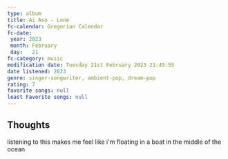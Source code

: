 ```yaml
---
type: album 
title: Ai Aso - Lone
fc-calendar: Gregorian Calendar
fc-date: 
 year: 2023
 month: February
 day:   21
fc-category: music
modification date: Tuesday 21st February 2023 21:45:55
date listened: 2023 
genre: singer-songwriter, ambient-pop, dream-pop 
rating: 7
favorite songs: null
least Favorite songs: null
---
```

## Thoughts

listening to this makes me feel like i'm floating in a boat in the middle of the ocean  